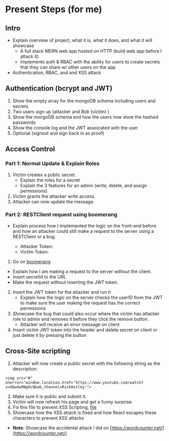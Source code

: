 # Present Steps (for me)

## Intro

- Explain overview of project, what it is, what it does, and what it will showcase
  - A full stack MERN web app hosted on HTTP (build web app before I attack it)
  - Implements auth & RBAC with the ability for users to create secrets that they can share w/ other users on the app
- Authentication, RBAC, and and XSS attack

## Authentication (bcrypt and JWT)

1. Show the empty array for the mongoDB schema including users and secrets
2. Two users sign up (attacker and Bob (victim) )
3. Show the mongoDB schema and how the users now store the hashed passwords
4. Show the console log and the JWT assoicated with the user
5. Optional (signout and sign back in as proof)

## Access Control

### Part 1: Normal Update & Explain Roles

1. Victim creates a public secret.
   - Explain the roles for a secret
   - Explain the 3 features for an admin (write, delete, and assign permissions)
2. Victim grants the attacker write access.
3. Attacker can now update the message.

### Part 2: RESTClient request using boomerang

- Explain process how I implemented the logic on the front-end before and how an attacker could still make a request to the server using a RESTClient or a bug.

  - Attacker Token:
  - Victim Token:

1. Go on [boomerang](chrome-extension://eipdnjedkpcnlmmdfdkgfpljanehloah/workspace)

- Explain how I am making a request to the server without the client.
- Insert secretId to the URL
- Make the request without inserting the JWT token.

2. Insert the JWT token for the attacker and run it
   - Explain how the logic on the server checks the userID from the JWT to make sure the user making the request has the correct permissions
3. Showcase the bug that could also occur where the victim has attacker role to admin and removes it before they click the remove button.
   - Attacker will receive an error message on client
4. Insert victim JWT token into the header and delete secret on client or just delete it by pressing the button

## Cross-Site scripting

1. Attacker will now create a public secret with the following string as the description:

```
<img src="#" onerror="window.location.href='https://www.youtube.com/watch?v=dQw4w9WgXcQ&ab_channel=RickAstley'">
```

2. Make sure it is public and submit it.
3. Victim will now refresh his page and get a funny surprise.
4. Fix this file to prevent XSS Scripting, [file](/client/src/components/secrets/Secret/Secret.tsx)
5. Showcase how the XSS attack is fixed and how React escapes these characters to prevent XSS attacks

- **Note**: Showcase the accidental attack I did on [https://wordcounter.net/](https://wordcounter.net/)
